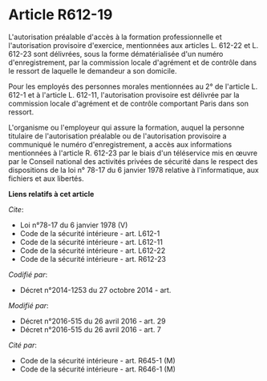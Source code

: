 # Article R612-19

L'autorisation préalable d'accès à la formation professionnelle et l'autorisation provisoire d'exercice, mentionnées aux
articles L. 612-22 et L. 612-23 sont délivrées, sous la forme dématérialisée d'un numéro d'enregistrement, par la commission
locale d'agrément et de contrôle dans le ressort de laquelle le demandeur a son domicile. 

Pour les employés des personnes morales mentionnées au 2° de l'article L. 612-1 et à l'article L. 612-11, l'autorisation
provisoire est délivrée par la commission locale d'agrément et de contrôle comportant Paris dans son ressort. 

L'organisme ou l'employeur qui assure la formation, auquel la personne titulaire de l'autorisation préalable ou de
l'autorisation provisoire a communiqué le numéro d'enregistrement, a accès aux informations mentionnées à l'article R. 612-23
par le biais d'un téléservice mis en œuvre par le Conseil national des activités privées de sécurité dans le respect des
dispositions de la loi n° 78-17 du 6 janvier 1978 relative à l'informatique, aux fichiers et aux libertés.

**Liens relatifs à cet article**

_Cite_:

  - Loi n°78-17 du 6 janvier 1978 (V)
  - Code de la sécurité intérieure - art. L612-1
  - Code de la sécurité intérieure - art. L612-11
  - Code de la sécurité intérieure - art. L612-22
  - Code de la sécurité intérieure - art. R612-23

_Codifié par_:

  - Décret n°2014-1253 du 27 octobre 2014 - art.

_Modifié par_:

  - Décret n°2016-515 du 26 avril 2016 - art. 29
  - Décret n°2016-515 du 26 avril 2016 - art. 7

_Cité par_:

  - Code de la sécurité intérieure - art. R645-1 (M)
  - Code de la sécurité intérieure - art. R646-1 (M)

